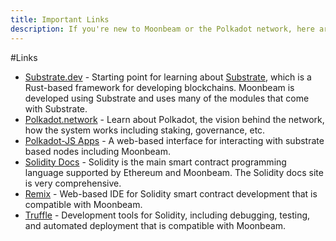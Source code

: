```yaml
---
title: Important Links
description: If you're new to Moonbeam or the Polkadot network, here are some important links to review, including compatible Ethereum tools.
---
```


#Links

* [Substrate.dev](https://substrate.dev/) - Starting point for learning about [Substrate](/resources/glossary/#substrate), which is a Rust-based framework for developing blockchains.  Moonbeam is developed using Substrate and uses many of the modules that come with Substrate.
* [Polkadot.network](https://polkadot.network/) - Learn about Polkadot, the vision behind the network, how the system works including staking, governance, etc.
* [Polkadot-JS Apps](https://polkadot.js.org/apps) - A web-based interface for interacting with substrate based nodes including Moonbeam.
* [Solidity Docs](https://solidity.readthedocs.io/) - Solidity is the main smart contract programming language supported by Ethereum and Moonbeam.  The Solidity docs site is very comprehensive.
* [Remix](https://remix.ethereum.org/) - Web-based IDE for Solidity smart contract development that is compatible with Moonbeam.
* [Truffle](https://www.trufflesuite.com/) - Development tools for Solidity, including debugging, testing, and automated deployment that is compatible with Moonbeam.
